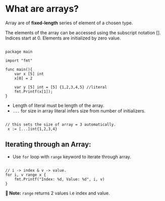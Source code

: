 # What are arrays?

Array are of **fixed-length** series of element of a chosen type.

The elements of the array can be accessed using the subscript notation [].
Indices start at 0. Elements are initialized by zero value.

``` golang

package main

import "fmt"

func main(){
    var x [5] int
    x[0] = 2

    var y [5] int = [5] {1,2,3,4,5} //literal
    fmt.Printf(x[1]);
}
```

* Length of literal must be length of the array.
* `...` for size in array literal infers size from number of initializers.

```golang

// this sets the size of array = 3 automatically.
 x := [...]int{1,2,3,4}

 ```

## Iterating through an Array:

* Use `for` loop with `range` keyword to iterate through array.

``` golang

// i -> index & v -> value.
for i, v range x {
    fmt.Printf("Index: %d, Value: %d", i, v)
}

```

**🚩 Note:** `range` returns 2 values i.e index and value.

